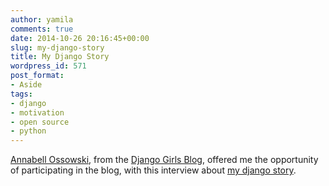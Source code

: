 ```yaml
---
author: yamila
comments: true
date: 2014-10-26 20:16:45+00:00
slug: my-django-story
title: My Django Story
wordpress_id: 571
post_format:
- Aside
tags:
- django
- motivation
- open source
- python
---
```


[Annabell Ossowski](https://twitter.com/OssAnna16), from the [Django Girls Blog](http://blog.djangogirls.org/), offered me the opportunity of participating in the blog, with this interview about [my django story](http://blog.djangogirls.org/post/100823842123/your-django-story-meet-yamila-moreno-suarez).
